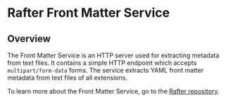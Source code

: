 # Rafter Front Matter Service

## Overview

The Front Matter Service is an HTTP server used for extracting metadata from text files. It contains a simple HTTP endpoint which accepts `multipart/form-data` forms. The service extracts YAML front matter metadata from text files of all extensions.

To learn more about the Front Matter Service, go to the [Rafter repository](https://github.com/kyma-project/rafter).

